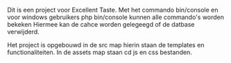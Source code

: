 Dit is een project voor Excellent Taste.
Met het commando bin/console en voor windows gebruikers php bin/console kunnen alle commando's worden bekeken
Hiermee kan de cahce worden gelegeegd of de datbase verwijderd.

Het project is opgebouwd in de src map hierin staan de templates en functionaliteiten.
In de assets map staan cd js en css bestanden.